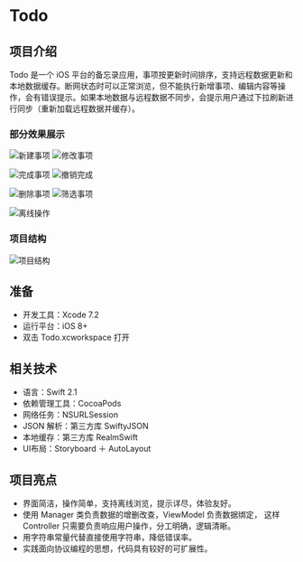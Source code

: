 # Todo
## 项目介绍
Todo 是一个 iOS 平台的备忘录应用，事项按更新时间排序，支持远程数据更新和本地数据缓存。断网状态时可以正常浏览，但不能执行新增事项、编辑内容等操作，会有错误提示。如果本地数据与远程数据不同步，会提示用户通过下拉刷新进行同步（重新加载远程数据并缓存）。

### 部分效果展示

![新建事项](https://github.com/sheepy1/Todo/raw/master/Pic/create_item.gif)&nbsp;![修改事项](https://github.com/sheepy1/Todo/raw/master/Pic/update_item.gif)&nbsp;

![完成事项](https://github.com/sheepy1/Todo/raw/master/Pic/finish_item.gif)&nbsp;![撤销完成](https://github.com/sheepy1/Todo/raw/master/Pic/revert_item.gif)&nbsp;

![删除事项](https://github.com/sheepy1/Todo/raw/master/Pic/delete_item.gif)&nbsp;![筛选事项](https://github.com/sheepy1/Todo/raw/master/Pic/select_item_status.gif)&nbsp;

![离线操作](https://github.com/sheepy1/Todo/raw/master/Pic/local_finish.gif)&nbsp;

### 项目结构
![项目结构](https://github.com/sheepy1/Todo/raw/master/Pic/project_struct.png)

## 准备
* 开发工具：Xcode 7.2
* 运行平台：iOS 8+
* 双击 Todo.xcworkspace 打开

## 相关技术
* 语言：Swift 2.1
* 依赖管理工具：CocoaPods
* 网络任务：NSURLSession
* JSON 解析：第三方库 SwiftyJSON
* 本地缓存：第三方库 RealmSwift
* UI布局：Storyboard ＋ AutoLayout

## 项目亮点
* 界面简洁，操作简单，支持离线浏览，提示详尽，体验友好。
* 使用 Manager 类负责数据的增删改查，ViewModel 负责数据绑定， 这样 Controller 只需要负责响应用户操作，分工明确，逻辑清晰。
* 用字符串常量代替直接使用字符串，降低错误率。
* 实践面向协议编程的思想，代码具有较好的可扩展性。
